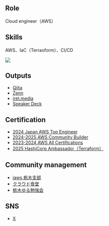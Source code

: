 ## Role
Cloud engineer（AWS）

## Skills
AWS、IaC（Terraoform）、CI/CD

![](https://github-readme-stats.vercel.app/api/top-langs/?username=hiyanger&layout=compact&theme=dracula)

<!--
**hiyanger/hiyanger** is a ✨ _special_ ✨ repository because its `README.md` (this file) appears on your GitHub profile.

Here are some ideas to get you started:

- 🔭 I’m currently working on ...
- 🌱 I’m currently learning ...
- 👯 I’m looking to collaborate on ...
- 🤔 I’m looking for help with ...
- 💬 Ask me about ...
- 📫 How to reach me: ...
- 😄 Pronouns: ...
- ⚡ Fun fact: ...
-->

## Outputs
- [Qiita](https://qiita.com/hiyanger)
- [Zenn](https://zenn.dev/hiyanger)
- [iret.media](https://iret.media/author/j-hiyama)
- [Speaker Deck](https://speakerdeck.com/hiyanger)

## Certification
- [2024 Japan AWS Top Engineer](https://aws.amazon.com/jp/blogs/psa/2024-japan-aws-top-engineers/)
- [2024-2025 AWS Community Builder](https://aws.amazon.com/jp/developer/community/community-builders/)
- [2023-2024 AWS All Certifications](https://aws.amazon.com/jp/blogs/psa/2024-japan-aws-all-certifications-engineers/)
- [2025 HashiCorp Ambassador（Terraform）](https://www.credly.com/badges/5401454b-2df8-4a0f-8e9e-93f743c4a4b2)

## Community management
- [jaws 栃木支部](https://jawsug-tochigi.connpass.com)
- [クラウド食堂](https://cloud-shokudo.connpass.com)
- [栃木ゆる勉強会](https://tochigi-study.connpass.com)

## SNS
- [X](https://x.com/hiyanger)
